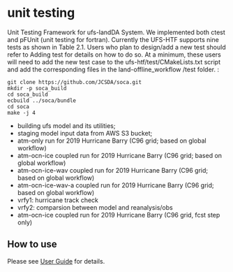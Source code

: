 # unit testing
Unit Testing Framework for ufs-landDA System. We implemented both ctest and pFUnit (unit testing for fortran). Currently the UFS-HTF supports nine tests as shown in Table 2.1. Users who plan to design/add a new test should refer to Adding test for details on how to do so. At a minimum, these users will need to add the new test case to the ufs-htf/test/CMakeLists.txt script and add the corresponding files in the land-offline_workflow
/test folder. :

```
git clone https://github.com/JCSDA/soca.git
mkdir -p soca_build
cd soca_build
ecbuild ../soca/bundle
cd soca
make -j 4
```

* building ufs model and its utilities;
* staging model input data from AWS S3 bucket;
* atm-only run for 2019 Hurricane Barry (C96 grid; based on global workflow)
* atm-ocn-ice coupled run for 2019 Hurricane Barry (C96 grid; based on global workflow)
* atm-ocn-ice-wav coupled run for 2019 Hurricane Barry (C96 grid; based on global workflow)
* atm-ocn-ice-wav-a coupled run for 2019 Hurricane Barry (C96 grid; based on global workflow)
* vrfy1: hurricane track check
* vrfy2: comparsion between model and reanalysis/obs
* atm-ocn-ice coupled run for 2019 Hurricane Barry (C96 grid, fcst step only)


## How to use

Please see [User Guide](https://ufs-htf.readthedocs.io/en/latest/BuildHTF.html#download-the-ufs-htf-prototype) for details.
